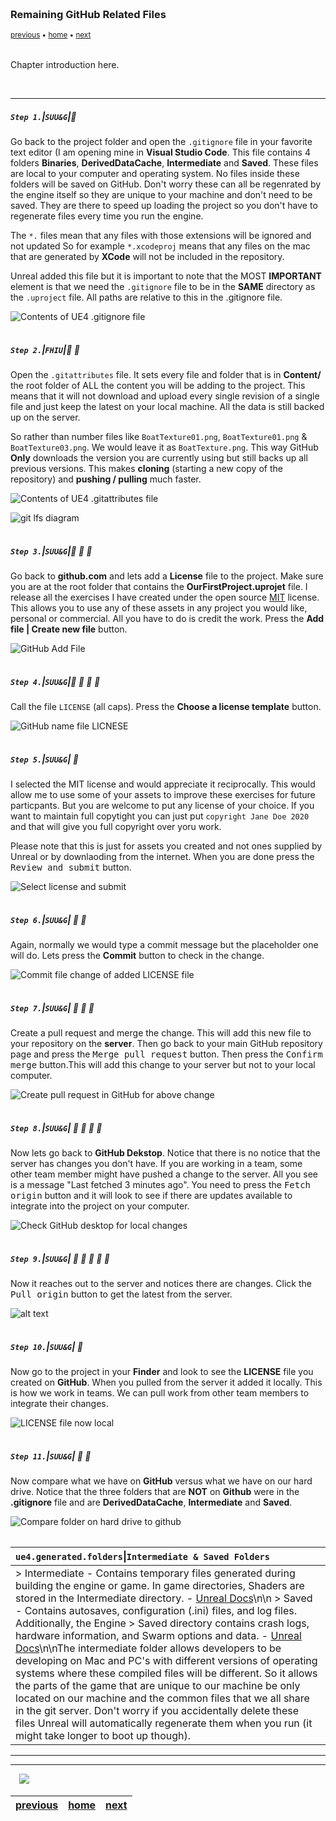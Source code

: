 <img src="https://via.placeholder.com/1000x4/45D7CA/45D7CA" alt="drawing" height="4px"/>

### Remaining GitHub Related Files

<sub>[previous](../readme/README.md#user-content-readmemd-file) • [home](../README.md#user-content-ue4-hello-world) • [next](../ignore-license/README.md#user-content-gitignore--license-files)</sub>

<img src="https://via.placeholder.com/1000x4/45D7CA/45D7CA" alt="drawing" height="4px"/>

Chapter introduction here.

<br>

---


##### `Step 1.`\|`SUU&G`|:small_blue_diamond:

Go back to the project folder and open the `.gitignore` file in your favorite text editor (I am opening mine in **Visual Studio Code**.  This file contains 4 folders **Binaries**, **DerivedDataCache**, **Intermediate** and **Saved**.  These files are local to your computer and operating system.  No files inside these folders will be saved on GitHub.  Don't worry these can all be regenrated by the engine itself so they are unique to your machine and don't need to be saved.  They are there to speed up loading the project so you don't have to regenerate files every time you run the engine.

The `*.` files mean that any files with those extensions will be ignored and not updated  So for example `*.xcodeproj` means that any files on the mac that are generated by **XCode** will not be included in the repository.

Unreal added this file but it is important to note that the MOST **IMPORTANT** element is that we need the `.gitignore` file to be in the **SAME** directory as the `.uproject` file. All paths are relative to this in the .gitignore file.

![Contents of UE4 .gitignore file](images/FirsLookGitIgnore.jpg)

<img src="https://via.placeholder.com/500x2/45D7CA/45D7CA" alt="drawing" height="2px" alt = ""/>

##### `Step 2.`\|`FHIU`|:small_blue_diamond: :small_blue_diamond: 

Open the `.gitattributes` file.  It sets every file and folder that is in **Content/** the root folder of ALL the content you will be adding to the project.  This means that it will not download and upload every single revision of a single file and just keep the latest on your local machine.  All the data is still backed up on the server.

So rather than number files like `BoatTexture01.png`, `BoatTexture01.png` & `BoatTexture03.png`. We would leave it as `BoatTexture.png`.  This way GitHub **Only** downloads the version you are currently using but still backs up all previous versions.  This makes **cloning** (starting a new copy of the repository) and **pushing / pulling** much faster.

![Contents of UE4 .gitattributes file](images/GitAttributes.jpg)

![git lfs diagram](images/GitLFSDiagram.png)

<img src="https://via.placeholder.com/500x2/45D7CA/45D7CA" alt="drawing" height="2px" alt = ""/>

##### `Step 3.`\|`SUU&G`|:small_blue_diamond: :small_blue_diamond: :small_blue_diamond:

Go back to **github.com** and lets add a **License** file to the project.  Make sure you are at the root folder that contains the **OurFirstProject.uprojet** file. I release all the exercises I have created under the open source [MIT](https://opensource.org/licenses/MIT) license. This allows you to use any of these assets in any project you would like, personal or commercial.  All you have to do is credit the work.  Press the **Add file | Create new file** button.

![GitHub Add File](images/AddLicenseFile.jpg)

<img src="https://via.placeholder.com/500x2/45D7CA/45D7CA" alt="drawing" height="2px" alt = ""/>

##### `Step 4.`\|`SUU&G`|:small_blue_diamond: :small_blue_diamond: :small_blue_diamond: :small_blue_diamond:

Call the file `LICENSE` (all caps).  Press the **Choose a license template** button.

![GitHub name file LICNESE](images/AddLicenseName.jpg)

<img src="https://via.placeholder.com/500x2/45D7CA/45D7CA" alt="drawing" height="2px" alt = ""/>

##### `Step 5.`\|`SUU&G`| :small_orange_diamond:

I selected the MIT license and would appreciate it reciprocally. This would allow me to use some of your assets to improve these exercises for future particpants.  But you are welcome to put any license of your choice.  If you want to maintain full copytight you can just put `copyright Jane Doe 2020` and that will give you full copyright over yoru work.

Please note that this is just for assets you created and not ones supplied by Unreal or by downlaoding from the internet.  When you are done press the <kbd>Review and submit</kbd> button.

![Select license and submit](images/AssignLicenseType.jpg)

<img src="https://via.placeholder.com/500x2/45D7CA/45D7CA" alt="drawing" height="2px" alt = ""/>

##### `Step 6.`\|`SUU&G`| :small_orange_diamond: :small_blue_diamond:

Again, normally we would type a commit message but the placeholder one will do.  Lets press the **Commit** button to check in the change.

![Commit file change of added LICENSE file](images/CommitLicenseFIle.jpg)

<img src="https://via.placeholder.com/500x2/45D7CA/45D7CA" alt="drawing" height="2px" alt = ""/>

##### `Step 7.`\|`SUU&G`| :small_orange_diamond: :small_blue_diamond: :small_blue_diamond:

Create a pull request and merge the change.  This will add this new file to your repository on the **server**. Then go back to your main GitHub repository page and press the <kbd>Merge pull request</kbd> button.  Then press the <kbd>Confirm merge</kbd> button.This will add this change to your server but not to your local computer.

![Create pull request in GitHub for above change](images/PullRequest.jpg)

<img src="https://via.placeholder.com/500x2/45D7CA/45D7CA" alt="drawing" height="2px" alt = ""/>

##### `Step 8.`\|`SUU&G`| :small_orange_diamond: :small_blue_diamond: :small_blue_diamond: :small_blue_diamond:

Now lets go back to **GitHub Dekstop**.  Notice that there is no notice that the server has changes you don't have.  If you are working in a team, some other team member might have pushed a change to the server.  All you see is a message \"Last fetched 3 minutes ago\".  You need to press the <kbd>Fetch origin</kbd> button and it will look to see if there are updates available to integrate into the project on your computer.

![Check GitHub desktop for local changes](images/FetchLicenseChange.jpg)

<img src="https://via.placeholder.com/500x2/45D7CA/45D7CA" alt="drawing" height="2px" alt = ""/>

##### `Step 9.`\|`SUU&G`| :small_orange_diamond: :small_blue_diamond: :small_blue_diamond: :small_blue_diamond: :small_blue_diamond:

Now it reaches out to the server and notices there are changes.  Click the <kbd>Pull origin</kbd> button to get the latest from the server.

![alt text](images/PullOriginDesktop.jpg)

<img src="https://via.placeholder.com/500x2/45D7CA/45D7CA" alt="drawing" height="2px" alt = ""/>

##### `Step 10.`\|`SUU&G`| :large_blue_diamond:

Now go to the project in your **Finder** and look to see the **LICENSE** file you created on **GitHub**.  When you pulled from the server it added it locally.  This is how we work in teams.  We can pull work from other team members to integrate their changes.

![LICENSE file now local](images/LocalLicenseFIle.jpg)

<img src="https://via.placeholder.com/500x2/45D7CA/45D7CA" alt="drawing" height="2px" alt = ""/>

##### `Step 11.`\|`SUU&G`| :large_blue_diamond: :small_blue_diamond: 

Now compare what we have on **GitHub** versus what we have on our hard drive.  Notice that the three folders that are **NOT** on **Github** were in the **.gitignore** file and are **DerivedDataCache**, **Intermediate** and **Saved**.

![Compare folder on hard drive to github](images/GitIgnoreInAction.jpg)

<img src="https://via.placeholder.com/500x2/45D7CA/45D7CA" alt="drawing" height="2px" alt = ""/>


| `ue4.generated.folders`\|`Intermediate & Saved Folders`| 
| :--- |
|> Intermediate - Contains temporary files generated during building the engine or game. In game directories, Shaders are stored in the Intermediate directory. - [Unreal Docs](https://docs.unrealengine.com/en-us/Engine/Basics/DirectoryStructure)\n\n > Saved - Contains autosaves, configuration (.ini) files, and log files. Additionally, the Engine > Saved directory contains crash logs, hardware information, and Swarm options and data. - [Unreal Docs](https://docs.unrealengine.com/en-us/Engine/Basics/DirectoryStructure)\n\nThe intermediate folder allows developers to be developing on Mac and PC's with different versions of operating systems where these compiled files will be different.  So it allows the parts of the game that are unique to our machine be only located on our machine and the common files that we all share in the git server.  Don't worry if you accidentally delete these files Unreal will automatically regenerate them when you run (it might take longer to boot up though). |

---

___

<img src="https://via.placeholder.com/500x2/45D7CA/45D7CA" alt="drawing" height="2px" alt = ""/>

<img src="https://via.placeholder.com/1000x4/dba81a/dba81a" alt="drawing" height="4px" alt = ""/>

<img src="https://via.placeholder.com/1000x100/45D7CA/000000/?text=Next Up - README.md File">

<img src="https://via.placeholder.com/1000x4/dba81a/dba81a" alt="drawing" height="4px" alt = ""/>

| [previous](../readme/README.md#user-content-readmemd-file)| [home](../README.md#user-content-ue4-hello-world) | [next](../ignore-license/README.md#user-content-gitignore--license-files)|
|---|---|---|
